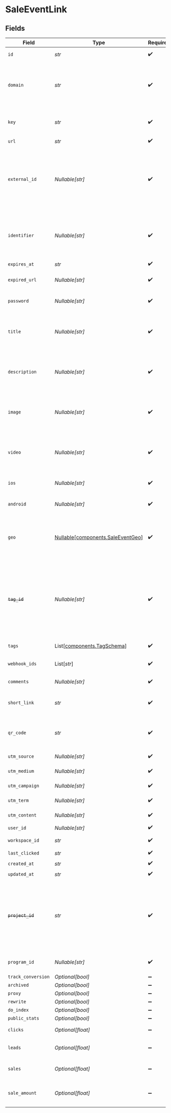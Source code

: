 # SaleEventLink


## Fields

| Field                                                                                                                                                                                                                        | Type                                                                                                                                                                                                                         | Required                                                                                                                                                                                                                     | Description                                                                                                                                                                                                                  |
| ---------------------------------------------------------------------------------------------------------------------------------------------------------------------------------------------------------------------------- | ---------------------------------------------------------------------------------------------------------------------------------------------------------------------------------------------------------------------------- | ---------------------------------------------------------------------------------------------------------------------------------------------------------------------------------------------------------------------------- | ---------------------------------------------------------------------------------------------------------------------------------------------------------------------------------------------------------------------------- |
| `id`                                                                                                                                                                                                                         | *str*                                                                                                                                                                                                                        | :heavy_check_mark:                                                                                                                                                                                                           | The unique ID of the short link.                                                                                                                                                                                             |
| `domain`                                                                                                                                                                                                                     | *str*                                                                                                                                                                                                                        | :heavy_check_mark:                                                                                                                                                                                                           | The domain of the short link. If not provided, the primary domain for the workspace will be used (or `dub.sh` if the workspace has no domains).                                                                              |
| `key`                                                                                                                                                                                                                        | *str*                                                                                                                                                                                                                        | :heavy_check_mark:                                                                                                                                                                                                           | The short link slug. If not provided, a random 7-character slug will be generated.                                                                                                                                           |
| `url`                                                                                                                                                                                                                        | *str*                                                                                                                                                                                                                        | :heavy_check_mark:                                                                                                                                                                                                           | N/A                                                                                                                                                                                                                          |
| `external_id`                                                                                                                                                                                                                | *Nullable[str]*                                                                                                                                                                                                              | :heavy_check_mark:                                                                                                                                                                                                           | This is the ID of the link in your database that is unique across your workspace. If set, it can be used to identify the link in future API requests. Must be prefixed with 'ext_' when passed as a query parameter.         |
| `identifier`                                                                                                                                                                                                                 | *Nullable[str]*                                                                                                                                                                                                              | :heavy_check_mark:                                                                                                                                                                                                           | The identifier of the short link that is unique across your workspace. If set, it can be used to identify your short link for client-side click tracking.                                                                    |
| `expires_at`                                                                                                                                                                                                                 | *str*                                                                                                                                                                                                                        | :heavy_check_mark:                                                                                                                                                                                                           | N/A                                                                                                                                                                                                                          |
| `expired_url`                                                                                                                                                                                                                | *Nullable[str]*                                                                                                                                                                                                              | :heavy_check_mark:                                                                                                                                                                                                           | The URL to redirect to when the short link has expired.                                                                                                                                                                      |
| `password`                                                                                                                                                                                                                   | *Nullable[str]*                                                                                                                                                                                                              | :heavy_check_mark:                                                                                                                                                                                                           | The password required to access the destination URL of the short link.                                                                                                                                                       |
| `title`                                                                                                                                                                                                                      | *Nullable[str]*                                                                                                                                                                                                              | :heavy_check_mark:                                                                                                                                                                                                           | The title of the short link generated via `api.dub.co/metatags`. Will be used for Custom Social Media Cards if `proxy` is true.                                                                                              |
| `description`                                                                                                                                                                                                                | *Nullable[str]*                                                                                                                                                                                                              | :heavy_check_mark:                                                                                                                                                                                                           | The description of the short link generated via `api.dub.co/metatags`. Will be used for Custom Social Media Cards if `proxy` is true.                                                                                        |
| `image`                                                                                                                                                                                                                      | *Nullable[str]*                                                                                                                                                                                                              | :heavy_check_mark:                                                                                                                                                                                                           | The image of the short link generated via `api.dub.co/metatags`. Will be used for Custom Social Media Cards if `proxy` is true.                                                                                              |
| `video`                                                                                                                                                                                                                      | *Nullable[str]*                                                                                                                                                                                                              | :heavy_check_mark:                                                                                                                                                                                                           | The custom link preview video (og:video). Will be used for Custom Social Media Cards if `proxy` is true. Learn more: https://d.to/og                                                                                         |
| `ios`                                                                                                                                                                                                                        | *Nullable[str]*                                                                                                                                                                                                              | :heavy_check_mark:                                                                                                                                                                                                           | The iOS destination URL for the short link for iOS device targeting.                                                                                                                                                         |
| `android`                                                                                                                                                                                                                    | *Nullable[str]*                                                                                                                                                                                                              | :heavy_check_mark:                                                                                                                                                                                                           | The Android destination URL for the short link for Android device targeting.                                                                                                                                                 |
| `geo`                                                                                                                                                                                                                        | [Nullable[components.SaleEventGeo]](../../models/components/saleeventgeo.md)                                                                                                                                                 | :heavy_check_mark:                                                                                                                                                                                                           | Geo targeting information for the short link in JSON format `{[COUNTRY]: https://example.com }`. Learn more: https://d.to/geo                                                                                                |
| ~~`tag_id`~~                                                                                                                                                                                                                 | *Nullable[str]*                                                                                                                                                                                                              | :heavy_check_mark:                                                                                                                                                                                                           | : warning: ** DEPRECATED **: This will be removed in a future release, please migrate away from it as soon as possible.<br/><br/>The unique ID of the tag assigned to the short link. This field is deprecated – use `tags` instead. |
| `tags`                                                                                                                                                                                                                       | List[[components.TagSchema](../../models/components/tagschema.md)]                                                                                                                                                           | :heavy_check_mark:                                                                                                                                                                                                           | The tags assigned to the short link.                                                                                                                                                                                         |
| `webhook_ids`                                                                                                                                                                                                                | List[*str*]                                                                                                                                                                                                                  | :heavy_check_mark:                                                                                                                                                                                                           | The IDs of the webhooks that the short link is associated with.                                                                                                                                                              |
| `comments`                                                                                                                                                                                                                   | *Nullable[str]*                                                                                                                                                                                                              | :heavy_check_mark:                                                                                                                                                                                                           | The comments for the short link.                                                                                                                                                                                             |
| `short_link`                                                                                                                                                                                                                 | *str*                                                                                                                                                                                                                        | :heavy_check_mark:                                                                                                                                                                                                           | The full URL of the short link, including the https protocol (e.g. `https://dub.sh/try`).                                                                                                                                    |
| `qr_code`                                                                                                                                                                                                                    | *str*                                                                                                                                                                                                                        | :heavy_check_mark:                                                                                                                                                                                                           | The full URL of the QR code for the short link (e.g. `https://api.dub.co/qr?url=https://dub.sh/try`).                                                                                                                        |
| `utm_source`                                                                                                                                                                                                                 | *Nullable[str]*                                                                                                                                                                                                              | :heavy_check_mark:                                                                                                                                                                                                           | The UTM source of the short link.                                                                                                                                                                                            |
| `utm_medium`                                                                                                                                                                                                                 | *Nullable[str]*                                                                                                                                                                                                              | :heavy_check_mark:                                                                                                                                                                                                           | The UTM medium of the short link.                                                                                                                                                                                            |
| `utm_campaign`                                                                                                                                                                                                               | *Nullable[str]*                                                                                                                                                                                                              | :heavy_check_mark:                                                                                                                                                                                                           | The UTM campaign of the short link.                                                                                                                                                                                          |
| `utm_term`                                                                                                                                                                                                                   | *Nullable[str]*                                                                                                                                                                                                              | :heavy_check_mark:                                                                                                                                                                                                           | The UTM term of the short link.                                                                                                                                                                                              |
| `utm_content`                                                                                                                                                                                                                | *Nullable[str]*                                                                                                                                                                                                              | :heavy_check_mark:                                                                                                                                                                                                           | The UTM content of the short link.                                                                                                                                                                                           |
| `user_id`                                                                                                                                                                                                                    | *Nullable[str]*                                                                                                                                                                                                              | :heavy_check_mark:                                                                                                                                                                                                           | N/A                                                                                                                                                                                                                          |
| `workspace_id`                                                                                                                                                                                                               | *str*                                                                                                                                                                                                                        | :heavy_check_mark:                                                                                                                                                                                                           | The workspace ID of the short link.                                                                                                                                                                                          |
| `last_clicked`                                                                                                                                                                                                               | *str*                                                                                                                                                                                                                        | :heavy_check_mark:                                                                                                                                                                                                           | N/A                                                                                                                                                                                                                          |
| `created_at`                                                                                                                                                                                                                 | *str*                                                                                                                                                                                                                        | :heavy_check_mark:                                                                                                                                                                                                           | N/A                                                                                                                                                                                                                          |
| `updated_at`                                                                                                                                                                                                                 | *str*                                                                                                                                                                                                                        | :heavy_check_mark:                                                                                                                                                                                                           | N/A                                                                                                                                                                                                                          |
| ~~`project_id`~~                                                                                                                                                                                                             | *str*                                                                                                                                                                                                                        | :heavy_check_mark:                                                                                                                                                                                                           | : warning: ** DEPRECATED **: This will be removed in a future release, please migrate away from it as soon as possible.<br/><br/>The project ID of the short link. This field is deprecated – use `workspaceId` instead.     |
| `program_id`                                                                                                                                                                                                                 | *Nullable[str]*                                                                                                                                                                                                              | :heavy_check_mark:                                                                                                                                                                                                           | The ID of the program the short link is associated with.                                                                                                                                                                     |
| `track_conversion`                                                                                                                                                                                                           | *Optional[bool]*                                                                                                                                                                                                             | :heavy_minus_sign:                                                                                                                                                                                                           | N/A                                                                                                                                                                                                                          |
| `archived`                                                                                                                                                                                                                   | *Optional[bool]*                                                                                                                                                                                                             | :heavy_minus_sign:                                                                                                                                                                                                           | N/A                                                                                                                                                                                                                          |
| `proxy`                                                                                                                                                                                                                      | *Optional[bool]*                                                                                                                                                                                                             | :heavy_minus_sign:                                                                                                                                                                                                           | N/A                                                                                                                                                                                                                          |
| `rewrite`                                                                                                                                                                                                                    | *Optional[bool]*                                                                                                                                                                                                             | :heavy_minus_sign:                                                                                                                                                                                                           | N/A                                                                                                                                                                                                                          |
| `do_index`                                                                                                                                                                                                                   | *Optional[bool]*                                                                                                                                                                                                             | :heavy_minus_sign:                                                                                                                                                                                                           | N/A                                                                                                                                                                                                                          |
| `public_stats`                                                                                                                                                                                                               | *Optional[bool]*                                                                                                                                                                                                             | :heavy_minus_sign:                                                                                                                                                                                                           | N/A                                                                                                                                                                                                                          |
| `clicks`                                                                                                                                                                                                                     | *Optional[float]*                                                                                                                                                                                                            | :heavy_minus_sign:                                                                                                                                                                                                           | The number of clicks on the short link.                                                                                                                                                                                      |
| `leads`                                                                                                                                                                                                                      | *Optional[float]*                                                                                                                                                                                                            | :heavy_minus_sign:                                                                                                                                                                                                           | [BETA]: The number of leads the short links has generated.                                                                                                                                                                   |
| `sales`                                                                                                                                                                                                                      | *Optional[float]*                                                                                                                                                                                                            | :heavy_minus_sign:                                                                                                                                                                                                           | [BETA]: The number of sales the short links has generated.                                                                                                                                                                   |
| `sale_amount`                                                                                                                                                                                                                | *Optional[float]*                                                                                                                                                                                                            | :heavy_minus_sign:                                                                                                                                                                                                           | [BETA]: The total dollar amount of sales the short links has generated (in cents).                                                                                                                                           |
